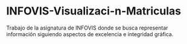 # INFOVIS-Visualizaci-n-Matriculas
Trabajo de la asignatura de INFOVIS donde se busca representar información siguiendo aspectos de excelencia e integridad gráfica.  
